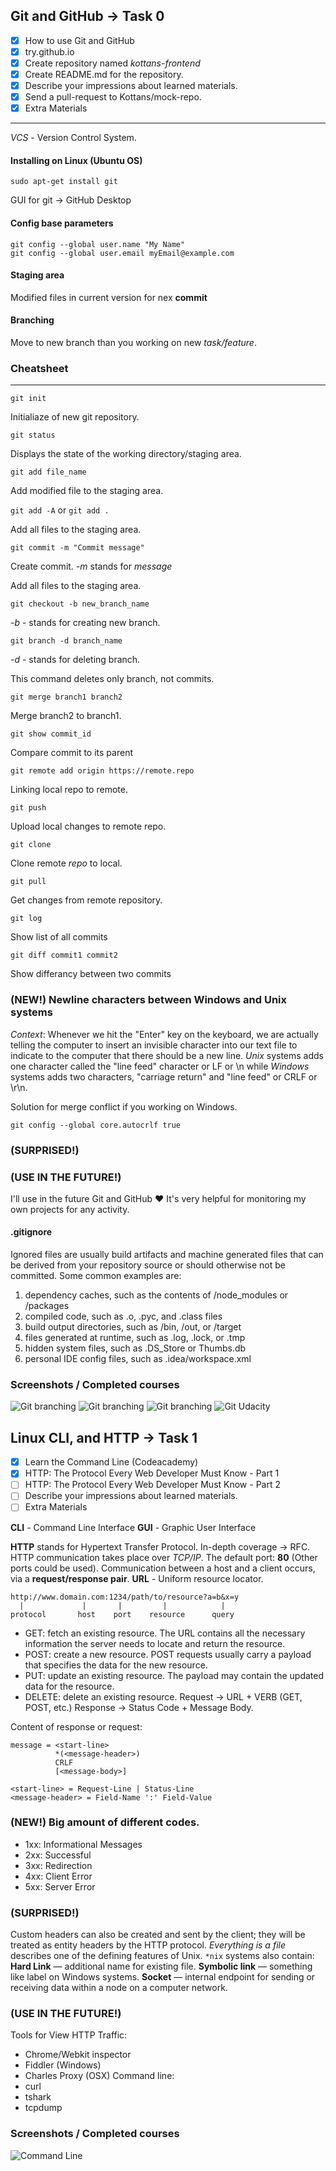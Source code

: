 
## Git and GitHub -> Task 0

- [x] How to use Git and GitHub
- [x] try.github.io
- [x] Create repository named *kottans-frontend*
- [x] Create README.md for the repository.
- [x] Describe your impressions about learned materials.
- [x] Send a pull-request to Kottans/mock-repo.
- [x] Extra Materials

---
*VCS* - Version Control System.

#### Installing on Linux (Ubuntu OS)

`sudo apt-get install git`

GUI for git -> GitHub Desktop

#### Config base parameters

```
git config --global user.name "My Name"
git config --global user.email myEmail@example.com
```
#### Staging area

Modified files in current version for nex **commit**

#### Branching 

Move to new branch than you working on new *task/feature*. 

### Cheatsheet
---
`git init`

Initialiaze of new git repository.

`git status`

Displays the state of the working directory/staging area.

`git add file_name`

Add modified file to the staging area.

`git add -A` or `git add .`

Add all files to the staging area.

`git commit -m "Commit message"` 

Create commit. *-m* stands for *message*

Add all files to the staging area.

` git checkout -b new_branch_name `

*-b* - stands for creating new branch.

` git branch -d branch_name `

*-d* - stands for deleting branch.

This command deletes only branch, not commits.

` git merge branch1 branch2 ` 

Merge branch2 to branch1.

` git show commit_id `

Compare commit to its parent

`git remote add origin https://remote.repo`

Linking local repo to remote.

`git push`

Upload local changes to remote repo.

`git clone`

Clone remote *repo* to local.

`git pull`

Get changes from remote repository.

`git log`

Show list of all commits

`git diff commit1 commit2`

Show differancy between two commits


### (NEW!) Newline characters between Windows and Unix systems

*Context*: Whenever we hit the "Enter" key on the keyboard, we are actually telling the computer to insert an invisible character into our text file to indicate to the computer that there should be a new line. *Unix* systems adds one character called the "line feed" character or LF or \n while *Windows* systems adds two characters, "carriage return" and "line feed" or CRLF or \r\n.

Solution for merge conflict if you working on Windows.

`git config --global core.autocrlf true`

### (SURPRISED!)

### (USE IN THE FUTURE!)

I'll use in the future Git and GitHub :heart: It's very helpful for monitoring my own projects for any activity.

#### .gitignore

Ignored files are usually build artifacts and machine generated files that can be derived from your repository source or should otherwise not be committed. Some common examples are:

1. dependency caches, such as the contents of /node_modules or /packages
2. compiled code, such as .o, .pyc, and .class files
3. build output directories, such as /bin, /out, or /target
4. files generated at runtime, such as .log, .lock, or .tmp
5. hidden system files, such as .DS_Store or Thumbs.db
6. personal IDE config files, such as .idea/workspace.xml

### Screenshots / Completed courses

![Git branching](img/learn_git1.png)
![Git branching](img/learn_git2.png)
![Git branching](img/learn_git3.png)
![Git Udacity](img/git_udacity.png)

## Linux CLI, and HTTP -> Task 1

- [x] Learn the Command Line (Codeacademy)
- [x] HTTP: The Protocol Every Web Developer Must Know - Part 1
- [ ] HTTP: The Protocol Every Web Developer Must Know - Part 2
- [ ] Describe your impressions about learned materials.
- [ ] Extra Materials

**CLI** - Command Line Interface
**GUI** - Graphic User Interface

**HTTP** stands for Hypertext Transfer Protocol. 
In-depth coverage -> RFC.
HTTP communication takes place over *TCP/IP*. The default port: **80** (Other ports could be used).
Communication between a host and a client occurs, via a **request/response pair**.
**URL** - Uniform resource locator.
```
http://www.domain.com:1234/path/to/resource?a=b&x=y
  |             |       |         |            |
protocol       host    port    resource      query
```
- GET: fetch an existing resource. The URL contains all the necessary information the server needs to locate and return the resource.
- POST: create a new resource. POST requests usually carry a payload that specifies the data for the new resource.
- PUT: update an existing resource. The payload may contain the updated data for the resource.
- DELETE: delete an existing resource.
Request -> URL + VERB (GET, POST, etc.)
Response -> Status Code + Message Body.

Content of response or request:
```
message = <start-line>
          *(<message-header>)
          CRLF
          [<message-body>]

<start-line> = Request-Line | Status-Line 
<message-header> = Field-Name ':' Field-Value
```


### (NEW!) Big amount of different codes.
- 1xx: Informational Messages
- 2xx: Successful
- 3xx: Redirection
- 4xx: Client Error
- 5xx: Server Error
### (SURPRISED!)
Custom headers can also be created and sent by the client; they will be treated as entity headers by the HTTP protocol.
*Everything is a file* describes one of the defining features of Unix.
`*nix` systems also contain:
**Hard Link** — additional name for existing file.
**Symbolic link** — something like label on Windows systems.
**Socket** — internal endpoint for sending or receiving data within a node on a computer network.

### (USE IN THE FUTURE!)
Tools for View HTTP Traffic:
- Chrome/Webkit inspector
- Fiddler (Windows)
- Charles Proxy (OSX)
Command line:
- curl 
- tshark
- tcpdump
### Screenshots / Completed courses

![Command Line](img/CommandLine[Codeacademy].png)
